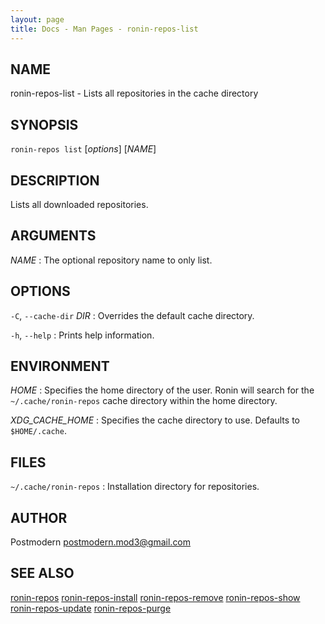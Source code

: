```yaml
---
layout: page
title: Docs - Man Pages - ronin-repos-list
---
```


## NAME

ronin-repos-list - Lists all repositories in the cache directory

## SYNOPSIS

`ronin-repos list` [*options*] [*NAME*]

## DESCRIPTION

Lists all downloaded repositories.

## ARGUMENTS

*NAME*
: The optional repository name to only list.

## OPTIONS

`-C`, `--cache-dir` *DIR*
: Overrides the default cache directory.

`-h`, `--help`
: Prints help information.

## ENVIRONMENT

*HOME*
: Specifies the home directory of the user. Ronin will search for the
  `~/.cache/ronin-repos` cache directory within the home directory.

*XDG_CACHE_HOME*
: Specifies the cache directory to use. Defaults to `$HOME/.cache`.

## FILES

`~/.cache/ronin-repos`
: Installation directory for repositories.

## AUTHOR

Postmodern <postmodern.mod3@gmail.com>

## SEE ALSO

[ronin-repos](ronin-repos.1.html) [ronin-repos-install](ronin-repos-install.1.html) [ronin-repos-remove](ronin-repos-remove.1.html) [ronin-repos-show](ronin-repos-show.1.html) [ronin-repos-update](ronin-repos-update.1.html) [ronin-repos-purge](ronin-repos-purge.1.html)
